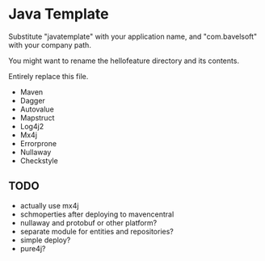 # Java Template

Substitute "javatemplate" with your application name, and "com.bavelsoft" with your company path.

You might want to rename the hellofeature directory and its contents.

Entirely replace this file.

* Maven
* Dagger
* Autovalue
* Mapstruct
* Log4j2
* Mx4j
* Errorprone
* Nullaway
* Checkstyle

## TODO

* actually use mx4j
* schmoperties after deploying to mavencentral
* nullaway and protobuf or other platform?
* separate module for entities and repositories?
* simple deploy?
* pure4j?
